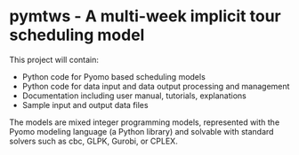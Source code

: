 
pymtws - A multi-week implicit tour scheduling model
====================================================

This project will contain:

* Python code for Pyomo based scheduling models
* Python code for data input and data output processing and management
* Documentation including user manual, tutorials, explanations
* Sample input and output data files

The models are mixed integer programming models, represented with the
Pyomo modeling language (a Python library) and solvable with standard
solvers such as cbc, GLPK, Gurobi, or CPLEX.
